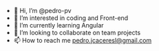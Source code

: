 - 👋 Hi, I’m @pedro-pv
- 👀 I’m interested in coding and Front-end
- 🌱 I’m currently learning Angular
- 💞️ I’m looking to collaborate on team projects
- 📫 How to reach me pedro.jcaceresl@gmail.com

<!---
pedro-pv/pedro-pv is a ✨ special ✨ repository because its `README.md` (this file) appears on your GitHub profile.
You can click the Preview link to take a look at your changes.
--->
